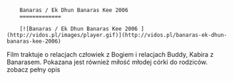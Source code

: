 
        Banaras / Ek Dhun Banaras Kee 2006 
        =============
        
        [![Banaras / Ek Dhun Banaras Kee 2006 ](http://vidos.pl/images/player.gif)](http://vidos.pl/banaras-ek-dhun-banaras-kee-2006)
        
        
 Film traktuje o relacjach człowiek z Bogiem i relacjach Buddy, Kabira z Banarasem. Pokazana jest również miłość młodej córki do rodziców. zobacz pełny opis
    